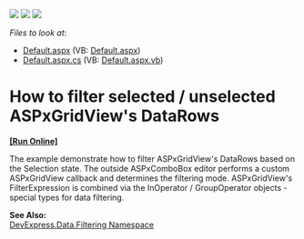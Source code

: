 <!-- default badges list -->
![](https://img.shields.io/endpoint?url=https://codecentral.devexpress.com/api/v1/VersionRange/128540248/10.2.6%2B)
[![](https://img.shields.io/badge/Open_in_DevExpress_Support_Center-FF7200?style=flat-square&logo=DevExpress&logoColor=white)](https://supportcenter.devexpress.com/ticket/details/E3085)
[![](https://img.shields.io/badge/📖_How_to_use_DevExpress_Examples-e9f6fc?style=flat-square)](https://docs.devexpress.com/GeneralInformation/403183)
<!-- default badges end -->
<!-- default file list -->
*Files to look at*:

* [Default.aspx](./CS/WebSite/Default.aspx) (VB: [Default.aspx](./VB/WebSite/Default.aspx))
* [Default.aspx.cs](./CS/WebSite/Default.aspx.cs) (VB: [Default.aspx.vb](./VB/WebSite/Default.aspx.vb))
<!-- default file list end -->
# How to filter selected / unselected ASPxGridView's DataRows
<!-- run online -->
**[[Run Online]](https://codecentral.devexpress.com/e3085/)**
<!-- run online end -->


<p>The example demonstrate how to filter ASPxGridView's DataRows based on the Selection state. The outside ASPxComboBox editor performs a custom ASPxGridView callback and determines the filtering mode. ASPxGridView's FilterExpression is combined via the InOperator / GroupOperator objects - special types for data filtering.</p><p><strong>See Also:<br />
</strong><a href="http://documentation.devexpress.com/#CoreLibraries/DevExpressDataFiltering"><u>DevExpress.Data.Filtering Namespace</u></a></p>

<br/>


